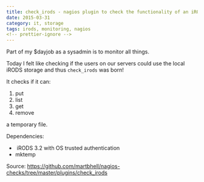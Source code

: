 ```yaml
---
title: check_irods - nagios plugin to check the functionality of an iRODS server
date: 2015-03-31
category: it, storage
tags: irods, monitoring, nagios
<!-- prettier-ignore -->
---
```


Part of my $dayjob as a sysadmin is to monitor all things.

Today I felt like checking if the users on our servers could use the local iRODS storage and thus `check_irods` was born!

It checks if it can:

1. put
2. list
3. get
4. remove

a temporary file.

Dependencies:

-  iRODS 3.2 with OS trusted authentication
- mktemp

Source: <https://github.com/martbhell/nagios-checks/tree/master/plugins/check_irods>
